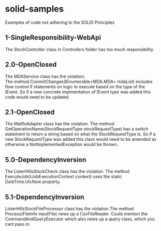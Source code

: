 # solid-samples
Examples of code not adhering to the SOLID Principles

## 1-SingleResponsibility-WebApi
The StockController class in Controllers folder has too much responsibility.

## 2.0-OpenClosed
The MDAService class has the violation.  
The method CommitChanges(IEnumerable<MDA.MDA> mdaList) includes flow control if statements on logic to execute based on the type of the IEvent.  So if a new concrete implmentation of IEvent type was added this code would need to be updated.    

## 2.1-OpenClosed
The MatfloAdapter class has the violation.
The method GetOperationName(StockRequestType stockRequestType) has a switch statement to return a string based on what the StockRequestType is.  So if a new StockRequestType was added this class would need to be amended as otherwise a NotImplementedException would be thrown.

## 5.0-DependencyInversion
The ListerHillsStockCheck class has the violation.
The method ExecuteJob(IJobExecutionContext context) uses the static DateTime.UtcNow property.


## 5.1-DependencyInversion
ListerHillsStockFileProcessor class has the violation
The method Process(FileInfo inputFile) news up a CsvFileReader.  Could mention the CommandAndQueryExecutor which also news up a query class, which you cant pass in.
 
